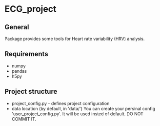 # ECG_project

## General

Package provides some tools for Heart rate variability (HRV) analysis.

## Requirements

* numpy
* pandas
* h5py


## Project structure

* project_config.py - defines project configuration 
 * data location (by default, in 'data/')
 You can create your persinal config 'user_project_config.py'. 
 It will be used insted of default. DO NOT COMMIT IT.